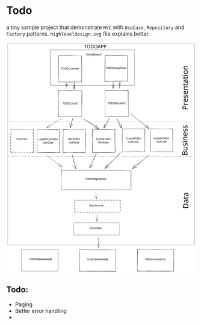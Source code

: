 # Todo
a tiny sample project that demonstrate `MVC` with `UseCase`, `Repository` and `Factory` patterns. `highleveldesign.svg` file explains better.

![plot](./highleveldesign.svg)

## Todo:
* Paging
* Better error handling
* 
